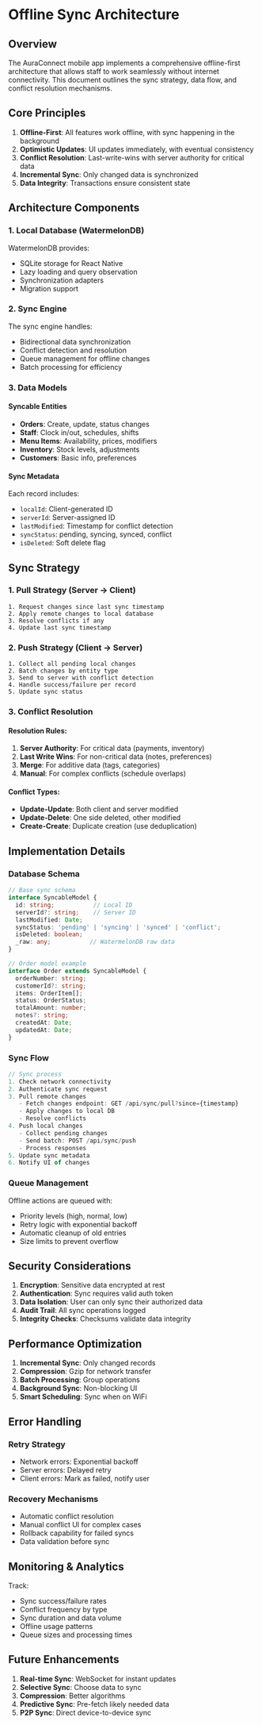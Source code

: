 # Offline Sync Architecture

## Overview

The AuraConnect mobile app implements a comprehensive offline-first architecture that allows staff to work seamlessly without internet connectivity. This document outlines the sync strategy, data flow, and conflict resolution mechanisms.

## Core Principles

1. **Offline-First**: All features work offline, with sync happening in the background
2. **Optimistic Updates**: UI updates immediately, with eventual consistency
3. **Conflict Resolution**: Last-write-wins with server authority for critical data
4. **Incremental Sync**: Only changed data is synchronized
5. **Data Integrity**: Transactions ensure consistent state

## Architecture Components

### 1. Local Database (WatermelonDB)

WatermelonDB provides:
- SQLite storage for React Native
- Lazy loading and query observation
- Synchronization adapters
- Migration support

### 2. Sync Engine

The sync engine handles:
- Bidirectional data synchronization
- Conflict detection and resolution
- Queue management for offline changes
- Batch processing for efficiency

### 3. Data Models

#### Syncable Entities
- **Orders**: Create, update, status changes
- **Staff**: Clock in/out, schedules, shifts
- **Menu Items**: Availability, prices, modifiers
- **Inventory**: Stock levels, adjustments
- **Customers**: Basic info, preferences

#### Sync Metadata
Each record includes:
- `localId`: Client-generated ID
- `serverId`: Server-assigned ID
- `lastModified`: Timestamp for conflict detection
- `syncStatus`: pending, syncing, synced, conflict
- `isDeleted`: Soft delete flag

## Sync Strategy

### 1. Pull Strategy (Server → Client)

```
1. Request changes since last sync timestamp
2. Apply remote changes to local database
3. Resolve conflicts if any
4. Update last sync timestamp
```

### 2. Push Strategy (Client → Server)

```
1. Collect all pending local changes
2. Batch changes by entity type
3. Send to server with conflict detection
4. Handle success/failure per record
5. Update sync status
```

### 3. Conflict Resolution

#### Resolution Rules:
1. **Server Authority**: For critical data (payments, inventory)
2. **Last Write Wins**: For non-critical data (notes, preferences)
3. **Merge**: For additive data (tags, categories)
4. **Manual**: For complex conflicts (schedule overlaps)

#### Conflict Types:
- **Update-Update**: Both client and server modified
- **Update-Delete**: One side deleted, other modified
- **Create-Create**: Duplicate creation (use deduplication)

## Implementation Details

### Database Schema

```typescript
// Base sync schema
interface SyncableModel {
  id: string;           // Local ID
  serverId?: string;    // Server ID
  lastModified: Date;
  syncStatus: 'pending' | 'syncing' | 'synced' | 'conflict';
  isDeleted: boolean;
  _raw: any;           // WatermelonDB raw data
}

// Order model example
interface Order extends SyncableModel {
  orderNumber: string;
  customerId?: string;
  items: OrderItem[];
  status: OrderStatus;
  totalAmount: number;
  notes?: string;
  createdAt: Date;
  updatedAt: Date;
}
```

### Sync Flow

```typescript
// Sync process
1. Check network connectivity
2. Authenticate sync request
3. Pull remote changes
   - Fetch changes endpoint: GET /api/sync/pull?since={timestamp}
   - Apply changes to local DB
   - Resolve conflicts
4. Push local changes
   - Collect pending changes
   - Send batch: POST /api/sync/push
   - Process responses
5. Update sync metadata
6. Notify UI of changes
```

### Queue Management

Offline actions are queued with:
- Priority levels (high, normal, low)
- Retry logic with exponential backoff
- Automatic cleanup of old entries
- Size limits to prevent overflow

## Security Considerations

1. **Encryption**: Sensitive data encrypted at rest
2. **Authentication**: Sync requires valid auth token
3. **Data Isolation**: User can only sync their authorized data
4. **Audit Trail**: All sync operations logged
5. **Integrity Checks**: Checksums validate data integrity

## Performance Optimization

1. **Incremental Sync**: Only changed records
2. **Compression**: Gzip for network transfer
3. **Batch Processing**: Group operations
4. **Background Sync**: Non-blocking UI
5. **Smart Scheduling**: Sync when on WiFi

## Error Handling

### Retry Strategy
- Network errors: Exponential backoff
- Server errors: Delayed retry
- Client errors: Mark as failed, notify user

### Recovery Mechanisms
- Automatic conflict resolution
- Manual conflict UI for complex cases
- Rollback capability for failed syncs
- Data validation before sync

## Monitoring & Analytics

Track:
- Sync success/failure rates
- Conflict frequency by type
- Sync duration and data volume
- Offline usage patterns
- Queue sizes and processing times

## Future Enhancements

1. **Real-time Sync**: WebSocket for instant updates
2. **Selective Sync**: Choose data to sync
3. **Compression**: Better algorithms
4. **Predictive Sync**: Pre-fetch likely needed data
5. **P2P Sync**: Direct device-to-device sync